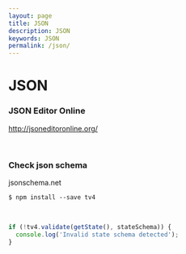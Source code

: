 ```yaml
---
layout: page
title: JSON
description: JSON
keywords: JSON
permalink: /json/
---
```


# JSON

### JSON Editor Online

http://jsoneditoronline.org/

<br/>

### Check json schema

jsonschema.net

    $ npm install --save tv4

<br/>

```js
if (!tv4.validate(getState(), stateSchema)) {
  console.log('Invalid state schema detected');
}
```
